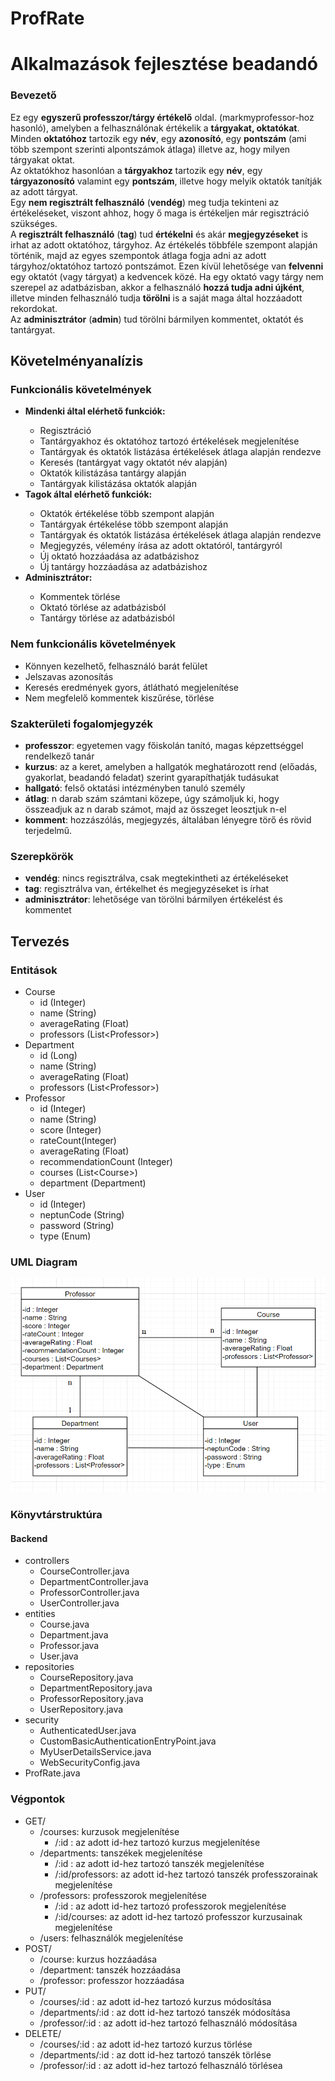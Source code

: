 # ProfRate
<H1>Alkalmazások fejlesztése beadandó</H1>
<H3>Bevezető</H3>
<p>Ez egy <b>egyszerű professzor/tárgy értékelő</b> oldal. (markmyprofessor-hoz hasonló), amelyben a felhasználónak értékelik a <b>tárgyakat, oktatókat</b>.<br>
Minden <b>oktatóhoz</b> tartozik egy <b>név</b>, egy <b>azonosító</b>, egy <b>pontszám</b> (ami több szempont szerinti alpontszámok átlaga) illetve az, hogy milyen tárgyakat oktat.<br>
Az oktatókhoz hasonlóan a <b>tárgyakhoz</b> tartozik egy <b>név</b>, egy <b>tárgyazonosító</b> valamint egy <b>pontszám</b>, illetve hogy melyik oktatók tanítják az adott tárgyat.<br> 
Egy <b>nem regisztrált felhasználó</b> (<b>vendég</b>) meg tudja tekinteni az értékeléseket, viszont ahhoz, hogy ő maga is értékeljen már regisztráció szükséges.<br>
A <b>regisztrált felhasználó</b> (<b>tag</b>) tud <b>értékelni</b> és akár <b>megjegyzéseket</b> is irhat az adott oktatóhoz, tárgyhoz. Az értékelés többféle szempont alapján történik, majd az egyes szempontok átlaga fogja adni az adott tárgyhoz/oktatóhoz tartozó pontszámot. Ezen kívül lehetősége van <b>felvenni</b> egy oktatót (vagy tárgyat) a kedvencek közé. Ha egy oktató vagy tárgy nem szerepel az adatbázisban, akkor a felhasználó <b>hozzá tudja adni újként</b>, illetve minden felhasználó tudja <b>törölni</b> is a saját maga által hozzáadott rekordokat.<br>
Az <b>adminisztrátor</b> (<b>admin</b>) tud törölni bármilyen kommentet, oktatót és tantárgyat.</p>
<H2>Követelményanalízis</H2>
<H3>Funkcionális követelmények</H3>
<ul>
  <li><b>Mindenki által elérhető funkciók:</b></li>
      <ul>
        <li>Regisztráció</li>
        <li>Tantárgyakhoz és oktatóhoz tartozó értékelések megjelenítése</li>
        <li>Tantárgyak és oktatók listázása értékelések átlaga alapján rendezve</li>
        <li>Keresés (tantárgyat vagy oktatót név alapján)</li>
        <li>Oktatók kilistázása tantárgy alapján</li>
        <li>Tantárgyak kilistázása oktatók alapján</li>
      </ul>
  <li><b>Tagok által elérhető funkciók:</b></li>
      <ul>
        <li>Oktatók értékelése több szempont alapján</li>
        <li>Tantárgyak értékelése több szempont alapján</li>
        <li>Tantárgyak és oktatók listázása értékelések átlaga alapján rendezve</li>
        <li>Megjegyzés, vélemény írása az adott oktatóról, tantárgyról</li>
        <li>Új oktató hozzáadása az adatbázishoz</li>
        <li>Új tantárgy hozzáadása az adatbázishoz</li>
      </ul>
    <li><b>Adminisztrátor:</b></li>
      <ul>
        <li>Kommentek törlése</li>
        <li>Oktató törlése az adatbázisból</li>
        <li>Tantárgy törlése az adatbázisból</li>
      </ul>
</ul>
<H3>Nem funkcionális követelmények</H3>
<ul>
  <li>Könnyen kezelhető, felhasználó barát felület</li>
  <li>Jelszavas azonosítás</li>
  <li>Keresés eredmények gyors, átlátható megjelenítése</li>
  <li>Nem megfelelő kommentek kiszűrése, törlése</li>
</ul>
<H3>Szakterületi fogalomjegyzék</H3>
<ul>
  <li><b>professzor</b>: egyetemen vagy főiskolán tanító, magas képzettséggel rendelkező tanár</li>
  <li><b>kurzus</b>: az a keret, amelyben a hallgatók meghatározott rend (előadás, gyakorlat, beadandó feladat) szerint gyarapíthatják tudásukat </li>
  <li><b>hallgató</b>: felső oktatási intézményben tanuló személy</li>
  <li><b>átlag</b>: n darab szám számtani közepe, úgy számoljuk ki, hogy összeadjuk az n darab számot, majd az összeget leosztjuk n-el</li>
  <li><b>komment</b>: hozzászólás, megjegyzés, általában lényegre törő és rövid terjedelmű.</li>
</ul>

<H3>Szerepkörök</H3>
<ul>
  <li><b>vendég</b>: nincs regisztrálva, csak megtekintheti az értékeléseket</li>
  <li><b>tag</b>: regisztrálva van, értékelhet és megjegyzéseket is írhat</li>
  <li><b>adminisztrátor</b>: lehetősége van törölni bármilyen értékelést és kommentet</li>
</ul>

<H2>Tervezés</H2>

<H3>Entitások</H3>
<ul>
  <li>Course
    <ul>
      <li>id (Integer)</li>
      <li>name (String)</li>
      <li>averageRating (Float)</li>
      <li>professors (List&lt;Professor&gt;)</li>
    </ul>
  </li>
  <li>Department
    <ul>
        <li>id (Long)</li>
        <li>name (String)</li>
        <li>averageRating (Float)</li>
        <li>professors (List&lt;Professor&gt;)</li>
    </ul>
  </li>
  <li>Professor
    <ul>
        <li>id (Integer)</li>
        <li>name (String)</li>
        <li>score (Integer)</li>
        <li>rateCount(Integer)</li>
        <li>averageRating (Float)</li>
        <li>recommendationCount (Integer)</li>
        <li>courses (List&lt;Course&gt;)</li>
        <li>department (Department)</li>
    </ul>
  </li>
  <li>User
    <ul>
      <li>id (Integer)</li>
      <li>neptunCode (String)</li>
      <li>password (String)</li>
      <li>type (Enum)</li>
    </ul>
  </li>
</ul>

<H3>UML Diagram</H3>
<img src="uml.png" alt="UML">

<H3>Könyvtárstruktúra</H3>
<H4>Backend</H4>
<ul>
  <li>controllers
    <ul>
      <li>CourseController.java</li>
      <li>DepartmentController.java</li>
      <li>ProfessorController.java</li>
      <li>UserController.java</li>
    </ul>
  </li>
  <li>entities
    <ul>
      <li>Course.java</li>
      <li>Department.java</li>
      <li>Professor.java</li>
      <li>User.java</li>
    </ul>
  </li>
  <li>repositories
    <ul>
      <li>CourseRepository.java</li>
      <li>DepartmentRepository.java</li>
      <li>ProfessorRepository.java</li>
      <li>UserRepository.java</li>
    </ul>
  </li>
  <li>security
    <ul>
        <li>AuthenticatedUser.java</li>
        <li>CustomBasicAuthenticationEntryPoint.java</li>
        <li>MyUserDetailsService.java</li>
        <li>WebSecurityConfig.java</li>
    </ul>
  </li>
  <li>ProfRate.java</li>
</ul>

<H3>Végpontok</H3>
<ul>
  <li>GET/
    <ul>
      <li>/courses: kurzusok megjelenítése
         <ul>
           <li>/:id : az adott id-hez tartozó kurzus megjelenítése</li>
         </ul>
      </li>
      <li>/departments: tanszékek megjelenítése
         <ul>
           <li>/:id : az adott id-hez tartozó tanszék megjelenítése</li>
           <li>/:id/professors: az adott id-hez tartozó tanszék professzorainak megjelenítése</li>
         </ul>
      </li>
      <li>/professors: professzorok megjelenítése
         <ul>
           <li>/:id : az adott id-hez tartozó professzorok megjelenítése</li>
           <li>/:id/courses: az adott id-hez tartozó professzor kurzusainak megjelenítése</li>
         </ul>
      </li>
      <li>/users: felhasználók megjelenítése
      </li>
    </ul>
  </li>
  <li>POST/
    <ul>
      <li>/course: kurzus hozzáadása</li>
      <li>/department: tanszék hozzáadása</li>
      <li>/professor: professzor hozzáadása</li>
    </ul>
  </li>
  <li>PUT/
    <ul>
      <li>/courses/:id : az adott id-hez tartozó kurzus módosítása</li>
      <li>/departments/:id : az dott id-hez tartozó tanszék módosítása</li>
      <li>/professor/:id : az adott id-hez tartozó felhasználó módosítása</li>
    </ul>
  </li>
  <li>DELETE/
    <ul>
      <li>/courses/:id : az adott id-hez tartozó kurzus törlése</li>
      <li>/departments/:id : az dott id-hez tartozó tanszék törlése</li>
      <li>/professor/:id : az adott id-hez tartozó felhasználó törlésea</li>
    </ul>
  </li>
</ul>


